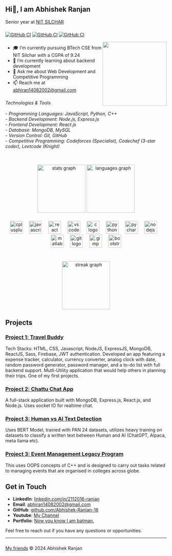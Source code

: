 ## Hi👋, I am Abhishek Ranjan
Senior year at [NIT SILCHAR](http://www.nits.ac.in/) 
###
[![GitHub CI](https://img.shields.io/badge/Codeforces-1424-cyan)](https://codeforces.com/profile/Ghost_16)
[![GitHub CI](https://img.shields.io/badge/Codechef-1628-blue)](https://www.codechef.com/users/ranjan_140802)
[![GitHub CI](https://img.shields.io/badge/Leetcode-1825-purple)](https://leetcode.com/u/abhiran14082002/)



<img align="right" height="200" src="https://media.licdn.com/dms/image/C4D03AQGj_8uaj1eekQ/profile-displayphoto-shrink_800_800/0/1652167599605?e=1722470400&v=beta&t=UIaSChomTevlLE9JCSHKfA56eLCYDDiyhqMrLTfGWE4"  />

###
- 🎓 I’m currently pursuing BTech CSE from NIT Silchar with a CGPA of 9.24
- 🌱 I’m currently learning about backend development
- 💬 Ask me about Web Development and Competitive Programming
- 📫 Reach me at abhiran14082002@gmail.com

###

<h6 align="left">Technologies & Tools<br><br>- Programming Languages: JavaScript, Python, C++<br>- Backend Development: Node.js, Express.js<br>- Frontend Development: React.js<br>- Database: MongoDB, MySQL<br>- Version Control: Git, GitHub<br>- Competitive Programming: Codeforces (Specialist), Codechef (3-star coder), Leetcode (Knight)</h6>

###

<br clear="both">

<div align="center">
  <img src="https://github-readme-stats.vercel.app/api?username=Abhishek-Ranjan-16&hide_title=false&hide_rank=false&show_icons=true&include_all_commits=true&count_private=true&disable_animations=false&theme=dracula&locale=en&hide_border=false&order=1" height="150" alt="stats graph"  />
  <img src="https://github-readme-stats.vercel.app/api/top-langs?username=Abhishek-Ranjan-16&locale=en&hide_title=false&layout=compact&card_width=320&langs_count=5&theme=dracula&hide_border=false&order=2" height="150" alt="languages graph"  />
</div>

###

<div align="center">
  <img src="https://cdn.jsdelivr.net/gh/devicons/devicon/icons/cplusplus/cplusplus-original.svg" height="40" alt="cplusplus logo"  />
  <img width="12" />
  <img src="https://cdn.jsdelivr.net/gh/devicons/devicon/icons/javascript/javascript-original.svg" height="40" alt="javascript logo"  />
  <img width="12" />
  <img src="https://cdn.jsdelivr.net/gh/devicons/devicon/icons/react/react-original.svg" height="40" alt="react logo"  />
  <img width="12" />
  <img src="https://cdn.jsdelivr.net/gh/devicons/devicon/icons/vscode/vscode-original.svg" height="40" alt="vscode logo"  />
  <img width="12" />
  <img src="https://cdn.jsdelivr.net/gh/devicons/devicon/icons/c/c-original.svg" height="40" alt="c logo"  />
  <img width="12" />
  <img src="https://cdn.jsdelivr.net/gh/devicons/devicon/icons/python/python-original.svg" height="40" alt="python logo"  />
  <img width="12" />
  <img src="https://cdn.jsdelivr.net/gh/devicons/devicon/icons/pycharm/pycharm-original.svg" height="40" alt="pycharm logo"  />
  <img width="12" />
  <img src="https://cdn.jsdelivr.net/gh/devicons/devicon/icons/nodejs/nodejs-original.svg" height="40" alt="nodejs logo"  />
  <img width="12" />
  <img src="https://cdn.jsdelivr.net/gh/devicons/devicon/icons/matlab/matlab-original.svg" height="40" alt="matlab logo"  />
  <img width="12" />
  <img src="https://cdn.jsdelivr.net/gh/devicons/devicon/icons/git/git-original.svg" height="40" alt="git logo"  />
  <img width="12" />
  <img src="https://cdn.jsdelivr.net/gh/devicons/devicon/icons/gimp/gimp-original.svg" height="40" alt="gimp logo"  />
  <img width="12" />
  <img src="https://cdn.jsdelivr.net/gh/devicons/devicon/icons/bootstrap/bootstrap-original.svg" height="40" alt="bootstrap logo"  />
</div>

###

<br clear="both">

<div align="center">
  <img src="https://streak-stats.demolab.com?user=Abhishek-Ranjan-16&locale=en&mode=daily&theme=dracula&hide_border=false&border_radius=5&order=3" height="150" alt="streak graph"  />
</div>

###

## Projects

### [Project 1: Travel Buddy](https://abhishek-ranjan-16.github.io/Travel-Buddy/)
Tech Stacks: HTML, CSS, Javascript, NodeJS, ExpressJS, MongoDB, ReactJS, Sass, Firebase, JWT authentication.
Developed an app featuring a expense tracker, calculator, currency converter, analog clock with date, random password generator, password manager, and a to-do list with full backend support. Mutli-Utility application that would help others in planning their trips. One of my first projects.

### [Project 2: Chattu Chat App](https://chattuapp.onrender.com/)
A full-stack application built with MongoDB, Express.js, React.js, and Node.js. Uses socket IO for realtime chat.

### [Project 3: Human vs AI Text Detection](https://aivshuman-nits.netlify.app/#home)
Uses BERT Model, trained with PAN 24 datasets, utilizes heavy training on datasets to classify a written text between Human and AI (ChatGPT, Alpaca, meta llama etc).

### [Project 3: Event Management Legacy Program](https://github.com/Abhishek-Ranjan-16/manage_event)
This uses OOPS concepts of C++ and is designed to carry out tasks related to managing events that are organised in colleges across globe.

## Get in Touch

- **LinkedIn**: [linkedin.com/in/2112016-ranjan](https://www.linkedin.com/in/2112016-ranjan/)
- **Email**: [abhiran14082002@gmail.com](mailto:abhiran14082002@gmail.com)
- **GitHub**: [github.com/Abhishek-Ranjan-16](https://github.com/Abhishek-Ranjan-16)
- **Youtube**: [My Channel](https://www.youtube.com/@ummm.....9465)
- **Portfolio**: [Now you know I am batman.](https://abhishek-ranjan-16.github.io/Portfolio/)

Feel free to reach out if you have any questions or opportunities.

---
###
[My friends](http://bhaihuntera16.pythonanywhere.com/)
&copy; 2024 Abhishek Ranjan
